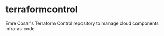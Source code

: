 # terraformcontrol
Emre Cosar's Terraform Control repository to manage cloud components infra-as-code
